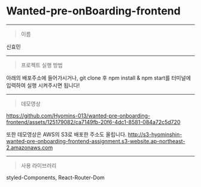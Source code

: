 # Wanted-pre-onBoarding-frontend

---

> 이름

신효민

---

> 프로젝트 실행 방법

아래의 배포주소에 들어가시거나, git clone 후 npm install & npm start를 터미널에 입력하여 실행 시켜주시면 됩니다!

---

> 데모영상

https://github.com/Hyomins-013/wanted-pre-onboarding-frontend/assets/125179082/ca7149fb-20f6-4dc1-8581-084a72c5d720

또한 데모영상은 AWS의 S3로 배포한 주소도 올립니다.
http://s3-hyominshin-wanted-pre-onboarding-frontend-assignment.s3-website.ap-northeast-2.amazonaws.com

---

> 사용 라이브러리

styled-Components, React-Router-Dom
